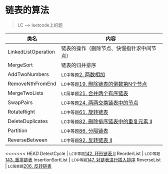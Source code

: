 # 链表的算法  
> LC --> leetcode上的题

类名|内容
---|---
LinkedListOperation |  链表的操作（删除节点、快慢指针求中间节点）
MergeSort           |  链表的归并排序
AddTwoNumbers       | `LC中等题`[2. 两数相加](https://leetcode-cn.com/problems/add-two-numbers/)
RemoveNthFromEnd    | `LC中等题`[19. 删除链表的倒数第N个节点](https://leetcode-cn.com/problems/remove-nth-node-from-end-of-list/)
MergeTwoLists       | `LC简单题`[21. 合并两个有序链表](https://leetcode-cn.com/problems/merge-two-sorted-lists/)
SwapPairs           | `LC中等题`[24. 两两交换链表中的节点](https://leetcode-cn.com/problems/swap-nodes-in-pairs/)
RotateRight         | `LC中等题`[61. 旋转链表](https://leetcode-cn.com/problems/rotate-list/)
DeleteDuplicates    | `LC中等题`[82. 删除排序链表中的重复元素 II](https://leetcode-cn.com/problems/remove-duplicates-from-sorted-list-ii/)
Partition           | `LC中等题`[86. 分隔链表](https://leetcode-cn.com/problems/partition-list/)
ReverseBetween      | `LC中等题`[92. 反转链表 II](https://leetcode-cn.com/problems/reverse-linked-list-ii/)
<<<<<<< HEAD
DetectCycle         | `LC中等题`[142. 环形链表 II](https://leetcode-cn.com/problems/linked-list-cycle-ii/)
ReorderList         | `LC中等题`[143. 重排链表](https://leetcode-cn.com/problems/reorder-list/)
InsertionSortList   | `LC中等题`[147. 对链表进行插入排序](https://leetcode-cn.com/problems/insertion-sort-list/)
ReverseList         | `LC简单题`[206. 反转链表](https://leetcode-cn.com/problems/reverse-linked-list/)
